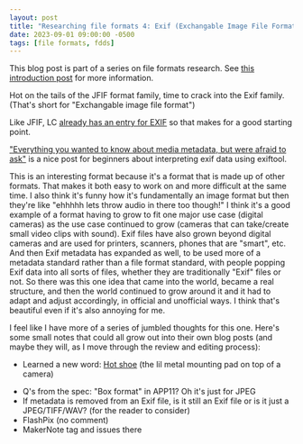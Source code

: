 ```yaml
---
layout: post
title: "Researching file formats 4: Exif (Exchangable Image File Format)"
date: 2023-09-01 09:00:00 -0500
tags: [file formats, fdds]
---
```


This blog post is part of a series on file formats research. See [this introduction post](https://bits.ashleyblewer.com/blog/2023/08/04/researching-file-formats-library-of-congress-sustainability-of-digital-formats/) for more information.

Hot on the tails of the JFIF format family, time to crack into the Exif family. (That's short for "Exchangable image file format")

Like JFIF, LC [already has an entry for EXIF](https://www.loc.gov/preservation/digital/formats/fdd/fdd000146.shtml) so that makes for a good starting point.

["Everything you wanted to know about media metadata, but were afraid to ask"](https://freedom.press/training/everything-you-wanted-know-about-media-metadata-were-afraid-ask/) is a nice post for beginners about interpreting exif data using exiftool.

This is an interesting format because it's a format that is made up of other formats. That makes it both easy to work on and more difficult at the same time. I also think it's funny how it's fundamentally an image format but then they're like "ehhhhh lets throw audio in there too though!" I think it's a good example of a format having to grow to fit one major use case (digital cameras) as the use case continued to grow (cameras that can take/create small video clips with sound). Exif files have also grown beyond digital cameras and are used for printers, scanners, phones that are "smart", etc. And then Exif metadata has expanded as well, to be used more of a metadata standard rather than a file format standard, with people popping Exif data into all sorts of files, whether they are traditionally "Exif" files or not. So there was this one idea that came into the world, became a real structure, and then the world continued to grow around it and it had to adapt and adjust accordingly, in official and unofficial ways. I think that's beautiful even if it's also annoying for me.

I feel like I have more of a series of jumbled thoughts for this one. Here's some small notes that could all grow out into their own blog posts (and maybe they will, as I move through the review and editing process):

- Learned a new word: [Hot shoe](https://en.wikipedia.org/wiki/Hot_shoe) (the lil metal mounting pad on top of a camera)
* Q's from the spec: "Box format" in APP11? Oh it's just for JPEG
* If metadata is removed from an Exif file, is it still an Exif file or is it just a JPEG/TIFF/WAV? (for the reader to consider)
* FlashPix (no comment)
* MakerNote tag and issues there
